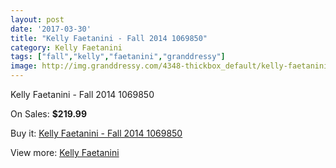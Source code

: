 ```yaml
---
layout: post
date: '2017-03-30'
title: "Kelly Faetanini - Fall 2014 1069850"
category: Kelly Faetanini
tags: ["fall","kelly","faetanini","granddressy"]
image: http://img.granddressy.com/4348-thickbox_default/kelly-faetanini-fall-2014-1069850.jpg
---
```

Kelly Faetanini - Fall 2014 1069850

On Sales: **$219.99**
<a href="https://www.granddressy.com/en/kelly-faetanini/3701-kelly-faetanini-fall-2014-1069850.html"><amp-img layout="responsive" width="600" height="600" src="//img.granddressy.com/4348-thickbox_default/kelly-faetanini-fall-2014-1069850.jpg" alt="Kelly Faetanini - Fall 2014 1069850 0" /></a>

Buy it: [Kelly Faetanini - Fall 2014 1069850](https://www.granddressy.com/en/kelly-faetanini/3701-kelly-faetanini-fall-2014-1069850.html "Kelly Faetanini - Fall 2014 1069850")

View more: [Kelly Faetanini](https://www.granddressy.com/en/192-kelly-faetanini "Kelly Faetanini")